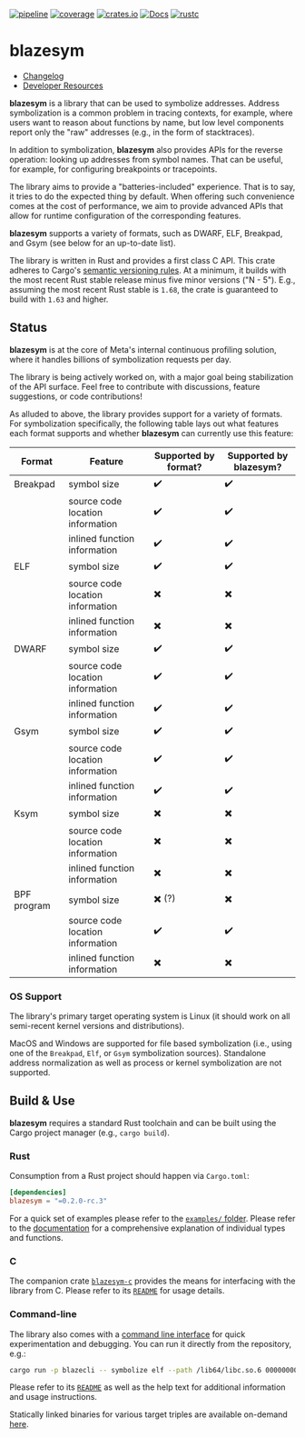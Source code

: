 [![pipeline](https://github.com/libbpf/blazesym/actions/workflows/test.yml/badge.svg?branch=main)](https://github.com/libbpf/blazesym/actions/workflows/test.yml)
[![coverage](https://codecov.io/gh/libbpf/blazesym/branch/main/graph/badge.svg)](https://codecov.io/gh/libbpf/blazesym)
[![crates.io](https://img.shields.io/crates/v/blazesym.svg)](https://crates.io/crates/blazesym)
[![Docs](https://docs.rs/blazesym/badge.svg)](https://docs.rs/blazesym)
[![rustc](https://img.shields.io/badge/rustc-1.75+-blue.svg)](https://blog.rust-lang.org/2023/12/28/Rust-1.75.0/)

# blazesym

- [Changelog](CHANGELOG.md)
- [Developer Resources](README-devel.md)

**blazesym** is a library that can be used to symbolize addresses. Address
symbolization is a common problem in tracing contexts, for example, where users
want to reason about functions by name, but low level components report only the
"raw" addresses (e.g., in the form of stacktraces).

In addition to symbolization, **blazesym** also provides APIs for the reverse
operation: looking up addresses from symbol names. That can be useful, for
example, for configuring breakpoints or tracepoints.

The library aims to provide a "batteries-included" experience. That is to say,
it tries to do the expected thing by default. When offering such convenience
comes at the cost of performance, we aim to provide advanced APIs that allow for
runtime configuration of the corresponding features.

**blazesym** supports a variety of formats, such as DWARF, ELF, Breakpad, and
Gsym (see below for an up-to-date list).

The library is written in Rust and provides a first class C API. This crate
adheres to Cargo's [semantic versioning rules][cargo-semver]. At a minimum, it
builds with the most recent Rust stable release minus five minor versions ("N -
5"). E.g., assuming the most recent Rust stable is `1.68`, the crate is
guaranteed to build with `1.63` and higher.


## Status
**blazesym** is at the core of Meta's internal continuous profiling solution,
where it handles billions of symbolization requests per day.

The library is being actively worked on, with a major goal being stabilization
of the API surface. Feel free to contribute with discussions, feature
suggestions, or code contributions!

As alluded to above, the library provides support for a variety of formats. For
symbolization specifically, the following table lays out what features each
format supports and whether **blazesym** can currently use this feature:

| Format        | Feature                          | Supported by format? | Supported by blazesym? |
| ------------- | -------------------------------- | -------------------- | ---------------------- |
| Breakpad      | symbol size                      | ✔️                    | ✔️                      |
|               | source code location information | ✔️                    | ✔️                      |
|               | inlined function information     | ✔️                    | ✔️                      |
| ELF           | symbol size                      | ✔️                    | ✔️                      |
|               | source code location information | ✖️                    | ✖️                      |
|               | inlined function information     | ✖️                    | ✖️                      |
| DWARF         | symbol size                      | ✔️                    | ✔️                      |
|               | source code location information | ✔️                    | ✔️                      |
|               | inlined function information     | ✔️                    | ✔️                      |
| Gsym          | symbol size                      | ✔️                    | ✔️                      |
|               | source code location information | ✔️                    | ✔️                      |
|               | inlined function information     | ✔️                    | ✔️                      |
| Ksym          | symbol size                      | ✖️                    | ✖️                      |
|               | source code location information | ✖️                    | ✖️                      |
|               | inlined function information     | ✖️                    | ✖️                      |
| BPF program   | symbol size                      | ✖️ (?)                | ✖️                      |
|               | source code location information | ✔️                    | ✔️                      |
|               | inlined function information     | ✖️                    | ✖️                      |


### OS Support
The library's primary target operating system is Linux (it should work on all
semi-recent kernel versions and distributions).

MacOS and Windows are supported for file based symbolization (i.e., using one of
the `Breakpad`, `Elf`, or `Gsym` symbolization sources). Standalone address
normalization as well as process or kernel symbolization are not supported.


## Build & Use
**blazesym** requires a standard Rust toolchain and can be built using the Cargo
project manager (e.g., `cargo build`).

### Rust
Consumption from a Rust project should happen via `Cargo.toml`:
```toml
[dependencies]
blazesym = "=0.2.0-rc.3"
```

For a quick set of examples please refer to the [`examples/` folder](examples/).
Please refer to the [documentation](https://docs.rs/blazesym) for a
comprehensive explanation of individual types and functions.


### C
The companion crate [`blazesym-c`](capi/) provides the means for interfacing
with the library from C. Please refer to its [`README`](capi/README.md) for
usage details.


### Command-line
The library also comes with a [command line interface](cli/) for quick
experimentation and debugging. You can run it directly from the
repository, e.g.:
```sh
cargo run -p blazecli -- symbolize elf --path /lib64/libc.so.6 00000000000caee1
```

Please refer to its [`README`](cli/README.md) as well as the help text
for additional information and usage instructions.

Statically linked binaries for various target triples are available on-demand
[here][blazecli-bins].


[blazecli-bins]: https://github.com/libbpf/blazesym/actions/workflows/build-cli.yml
[cargo-semver]: https://doc.rust-lang.org/cargo/reference/resolver.html#semver-compatibility

